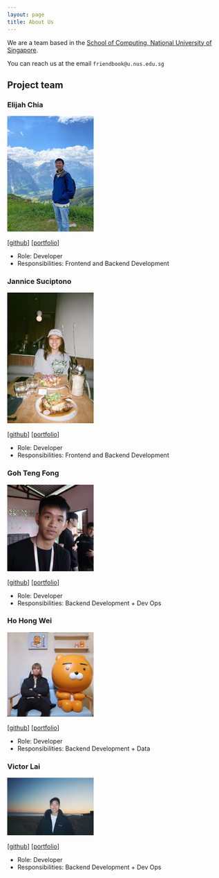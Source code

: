 ```yaml
---
layout: page
title: About Us
---
```


We are a team based in the [School of Computing, National University of Singapore](http://www.comp.nus.edu.sg).

You can reach us at the email `friendbook@u.nus.edu.sg`

## Project team

### Elijah Chia

<img src="images/elijah5399.png" width="200px">

[[github](https://github.com/Elijah5399)]
[[portfolio](team/elijah5399.md)]

* Role: Developer
* Responsibilities: Frontend and Backend Development

<div class="pdfbreak"></div>

### Jannice Suciptono

<img src="images/jannnice.png" width="200px">

[[github](https://github.com/jannnice)]
[[portfolio](team/jannnice.md)]

* Role: Developer
* Responsibilities: Frontend and Backend Development

### Goh Teng Fong

<img src="images/gohtengfong.png" width="200px">

[[github](http://github.com/GohTengFong)]
[[portfolio](team/gohtengfong.md)]

* Role: Developer
* Responsibilities: Backend Development + Dev Ops

<div class="pdfbreak"></div>

### Ho Hong Wei

<img src="images/redtailedfox.png" width="200px">

[[github](http://github.com/redtailedfox)]
[[portfolio](team/redtailedfox.md)]

* Role: Developer
* Responsibilities: Backend Development + Data

### Victor Lai

<img src="images/victorlaiyeeteng.png" width="200px">

[[github](https://github.com/victorlaiyeeteng)]
[[portfolio](team/victorlaiyeeteng.md)]

* Role: Developer
* Responsibilities: Backend Development + Dev Ops

